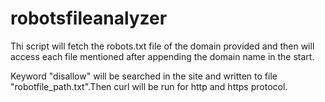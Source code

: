 # robotsfileanalyzer

Thi script will fetch the robots.txt file of the domain provided and then will access each file mentioned after appending the domain name in the start.

Keyword "disallow" will be searched in the site and written to file "robotfile_path.txt".Then curl will be run for http and https protocol.
